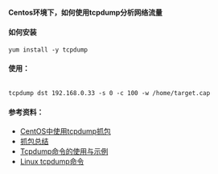 #### Centos环境下，如何使用tcpdump分析网络流量

####  如何安装
```
yum install -y tcpdump 
```

#### 使用：

```

tcpdump dst 192.168.0.33 -s 0 -c 100 -w /home/target.cap

```

#### 参考资料：
- [CentOS中使用tcpdump抓包](https://www.cnblogs.com/hongdada/p/10565898.html)
- [抓包总结](https://www.cnblogs.com/chenpingzhao/p/9108570.html)
- [Tcpdump命令的使用与示例](https://www.iteblog.com/tcpdump_usage/)
- [Linux tcpdump命令](https://www.runoob.com/linux/linux-comm-tcpdump.html)